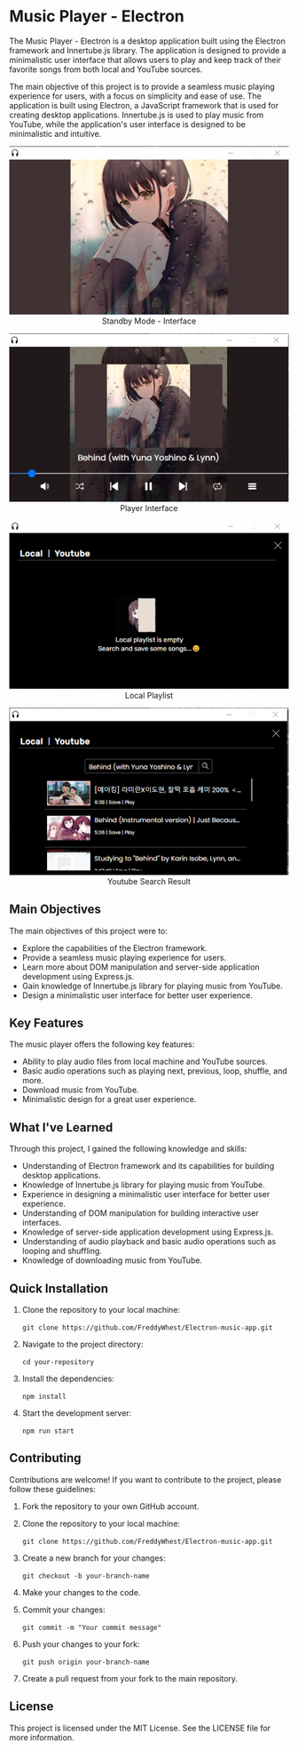 # Music Player - Electron

The Music Player - Electron is a desktop application built using the Electron framework and Innertube.js library. The application is designed to provide a minimalistic user interface that allows users to play and keep track of their favorite songs from both local and YouTube sources.

The main objective of this project is to provide a seamless music playing experience for users, with a focus on simplicity and ease of use. The application is built using Electron, a JavaScript framework that is used for creating desktop applications. Innertube.js is used to play music from YouTube, while the application's user interface is designed to be minimalistic and intuitive.

<p align="center" width="100%">
  <img src="img/standby.png"/> <br>
  Standby Mode - Interface 
</p>

<p align="center" width="100%">
  <img src="img/intro.png"/> <br>
  Player Interface
</p>

<p align="center" width="100%">
  <img src="img/local.png"/> <br>
  Local Playlist
</p>

<p align="center" width="100%">
  <img src="img/youtube.png"/> <br>
  Youtube Search Result
</p>

## Main Objectives

The main objectives of this project were to:

- Explore the capabilities of the Electron framework.
- Provide a seamless music playing experience for users.
- Learn more about DOM manipulation and server-side application development using Express.js.
- Gain knowledge of Innertube.js library for playing music from YouTube.
- Design a minimalistic user interface for better user experience.

## Key Features

The music player offers the following key features:

- Ability to play audio files from local machine and YouTube sources.
- Basic audio operations such as playing next, previous, loop, shuffle, and more.
- Download music from YouTube.
- Minimalistic design for a great user experience.

## What I've Learned

Through this project, I gained the following knowledge and skills:

- Understanding of Electron framework and its capabilities for building desktop applications.
- Knowledge of Innertube.js library for playing music from YouTube.
- Experience in designing a minimalistic user interface for better user experience.
- Understanding of DOM manipulation for building interactive user interfaces.
- Knowledge of server-side application development using Express.js.
- Understanding of audio playback and basic audio operations such as looping and shuffling.
- Knowledge of downloading music from YouTube.

## Quick Installation

1. Clone the repository to your local machine:

   `git clone https://github.com/FreddyWhest/Electron-music-app.git`

2. Navigate to the project directory:

   `cd your-repository`

3. Install the dependencies:

   `npm install`

4. Start the development server:

   `npm run start`

## Contributing

Contributions are welcome! If you want to contribute to the project, please follow these guidelines:

1. Fork the repository to your own GitHub account.

2. Clone the repository to your local machine:

   `git clone https://github.com/FreddyWhest/Electron-music-app.git`

3. Create a new branch for your changes:

   `git checkout -b your-branch-name`

4. Make your changes to the code.

5. Commit your changes:

   `git commit -m "Your commit message"`

6. Push your changes to your fork:

   `git push origin your-branch-name`

7. Create a pull request from your fork to the main repository.

## License

This project is licensed under the MIT License. See the LICENSE file for more information.

